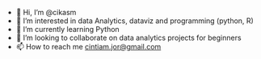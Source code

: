 - 👋 Hi, I’m @cikasm
- 👀 I’m interested in data Analytics, dataviz and programming (python, R)
- 🌱 I’m currently learning Python
- 💞️ I’m looking to collaborate on data analytics projects for beginners
- 📫 How to reach me cintiam.jor@gmail.com

<!---
cikasm/cikasm is a ✨ special ✨ repository because its `README.md` (this file) appears on your GitHub profile.
You can click the Preview link to take a look at your changes.
--->
